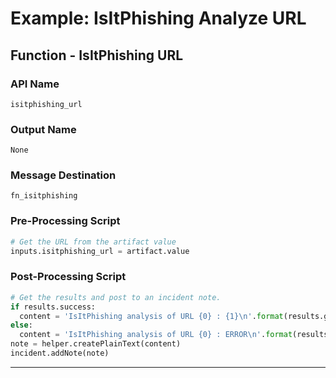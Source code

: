 <!--
    DO NOT MANUALLY EDIT THIS FILE
    THIS FILE IS AUTOMATICALLY GENERATED WITH resilient-sdk codegen
    Generated with resilient-sdk v51.0.5.0.1475
-->

# Example: IsItPhishing Analyze URL

## Function - IsItPhishing URL

### API Name
`isitphishing_url`

### Output Name
`None`

### Message Destination
`fn_isitphishing`

### Pre-Processing Script
```python
# Get the URL from the artifact value
inputs.isitphishing_url = artifact.value
```

### Post-Processing Script
```python
# Get the results and post to an incident note.
if results.success:
  content = 'IsItPhishing analysis of URL {0} : {1}\n'.format(results.get('inputs', {}).get('isitphishing_url'), results.get('content', {}).get('status'))
else:
  content = 'IsItPhishing analysis of URL {0} : ERROR\n'.format(results.get('inputs', {}).get('isitphishing_url'))
note = helper.createPlainText(content)
incident.addNote(note)
```

---

